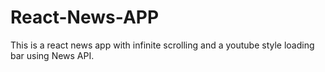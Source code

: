 # React-News-APP
This is a react news app with infinite scrolling and a youtube style loading bar using News API.
